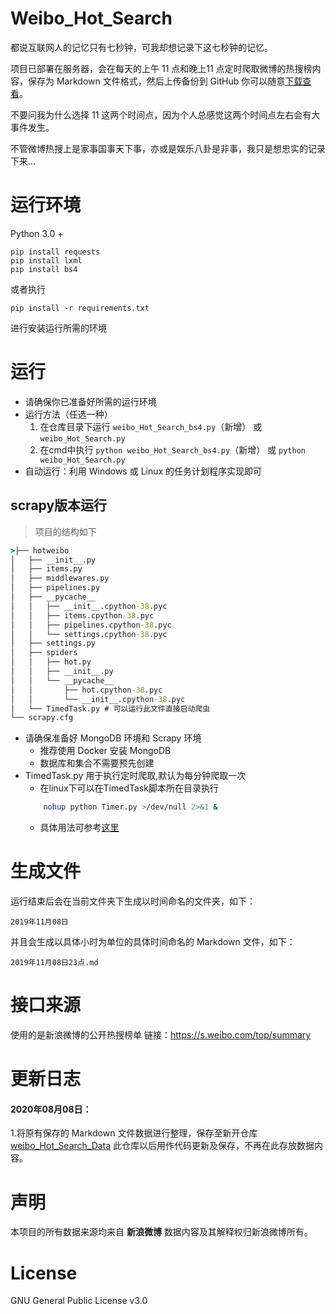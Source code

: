 # Weibo_Hot_Search
都说互联网人的记忆只有七秒钟，可我却想记录下这七秒钟的记忆。


项目已部署在服务器，会在每天的上午 11 点和晚上11 点定时爬取微博的热搜榜内容，保存为 Markdown 文件格式，然后上传备份到 GitHub 你可以随意[下载查看](https://github.com/Writeup007/weibo_Hot_Search_Data)。

不要问我为什么选择 11 这两个时间点，因为个人总感觉这两个时间点左右会有大事件发生。

不管微博热搜上是家事国事天下事，亦或是娱乐八卦是非事，我只是想忠实的记录下来...

# 运行环境
Python 3.0 +
```
pip install requests
pip install lxml
pip install bs4
```
或者执行
```
pip install -r requirements.txt
```
进行安装运行所需的环境

# 运行
* 请确保你已准备好所需的运行环境
* 运行方法（任选一种）
	1. 在仓库目录下运行 ```weibo_Hot_Search_bs4.py```（新增） 或 ```weibo_Hot_Search.py```
	2. 在cmd中执行 ```python weibo_Hot_Search_bs4.py```（新增） 或 ```python weibo_Hot_Search.py```
* 自动运行：利用 Windows 或 Linux 的任务计划程序实现即可

## scrapy版本运行
> 项目的结构如下
```cmd
>├── hotweibo
│   ├── __init__.py
│   ├── items.py
│   ├── middlewares.py
│   ├── pipelines.py
│   ├── __pycache__
│   │   ├── __init__.cpython-38.pyc
│   │   ├── items.cpython-38.pyc
│   │   ├── pipelines.cpython-38.pyc
│   │   └── settings.cpython-38.pyc
│   ├── settings.py
│   ├── spiders
│   │   ├── hot.py
│   │   ├── __init__.py
│   │   └── __pycache__
│   │       ├── hot.cpython-38.pyc
│   │       └── __init__.cpython-38.pyc
│   └── TimedTask.py # 可以运行此文件直接启动爬虫
└── scrapy.cfg
```
* 请确保准备好 MongoDB 环境和 Scrapy 环境
    + 推荐使用 Docker 安装 MongoDB 
    + 数据库和集合不需要预先创建
* TimedTask.py 用于执行定时爬取,默认为每分钟爬取一次
    + 在linux下可以在TimedTask脚本所在目录执行
    ```bash
        nohup python Timer.py >/dev/null 2>&1 &  
    ```
   + 具体用法可参考[这里](https://www.jianshu.com/p/4041c4e6e1b0)

# 生成文件
运行结束后会在当前文件夹下生成以时间命名的文件夹，如下：
```
2019年11月08日
```
并且会生成以具体小时为单位的具体时间命名的 Markdown 文件，如下：
```
2019年11月08日23点.md
```
# 接口来源
使用的是新浪微博的公开热搜榜单
链接：https://s.weibo.com/top/summary

# 更新日志
#### 2020年08月08日：

1.将原有保存的 Markdown 文件数据进行整理，保存至新开仓库 [weibo_Hot_Search_Data](https://github.com/Writeup007/weibo_Hot_Search_Data) 此仓库以后用作代码更新及保存，不再在此存放数据内容。

# 声明
本项目的所有数据来源均来自 **新浪微博** 数据内容及其解释权归新浪微博所有。

# License
GNU General Public License v3.0
